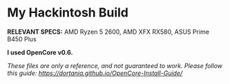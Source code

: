 # My Hackintosh Build

**RELEVANT SPECS:** AMD Ryzen 5 2600, AMD XFX RX580, ASUS Prime B450 Plus 

**I used OpenCore v0.6.**

*These files are only a reference, and not guaranteed to work. Please follow this guide: https://dortania.github.io/OpenCore-Install-Guide/*
